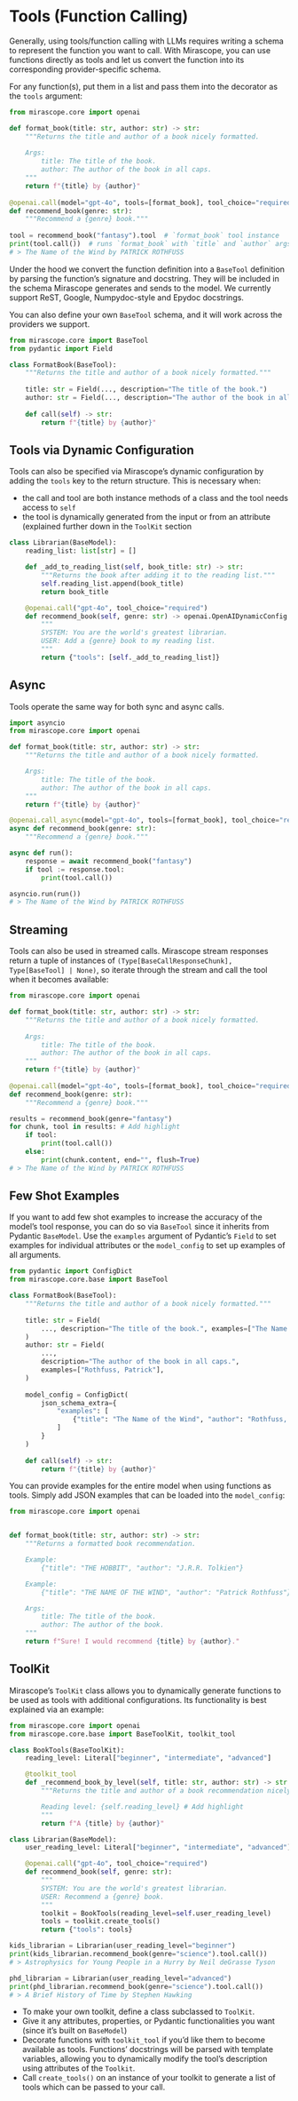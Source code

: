 # Tools (Function Calling)

Generally, using tools/function calling with LLMs requires writing a schema to represent the function you want to call. With Mirascope, you can use functions directly as tools and let us convert the function into its corresponding provider-specific schema.

For any function(s), put them in a list and pass them into the decorator as the `tools` argument:

```python
from mirascope.core import openai

def format_book(title: str, author: str) -> str:
    """Returns the title and author of a book nicely formatted.
    
    Args:
        title: The title of the book.
        author: The author of the book in all caps.
    """
    return f"{title} by {author}"
    
@openai.call(model="gpt-4o", tools=[format_book], tool_choice="required")
def recommend_book(genre: str):
    """Recommend a {genre} book."""
    
tool = recommend_book("fantasy").tool  # `format_book` tool instance
print(tool.call())  # runs `format_book` with `title` and `author` args
# > The Name of the Wind by PATRICK ROTHFUSS
```

Under the hood we convert the function definition into a `BaseTool` definition by parsing the function’s signature and docstring. They will be included in the schema Mirascope generates and sends to the model. We currently support ReST, Google, Numpydoc-style and Epydoc docstrings.

You can also define your own `BaseTool` schema, and it will work across the providers we support.

```python
from mirascope.core import BaseTool
from pydantic import Field

class FormatBook(BaseTool):
    """Returns the title and author of a book nicely formatted."""
    
    title: str = Field(..., description="The title of the book.")
    author: str = Field(..., description="The author of the book in all caps.")
    
    def call(self) -> str:
        return f"{title} by {author}"
```

## Tools via Dynamic Configuration

Tools can also be specified via Mirascope’s dynamic configuration by adding the `tools` key to the return structure. This is necessary when:

- the call and tool are both instance methods of a class and the tool needs access to `self`
- the tool is dynamically generated from the input or from an attribute (explained further down in the `ToolKit` section

```python
class Librarian(BaseModel):
    reading_list: list[str] = []

    def _add_to_reading_list(self, book_title: str) -> str:
        """Returns the book after adding it to the reading list."""
        self.reading_list.append(book_title)
        return book_title

    @openai.call("gpt-4o", tool_choice="required")
    def recommend_book(self, genre: str) -> openai.OpenAIDynamicConfig:
        """
        SYSTEM: You are the world's greatest librarian.
        USER: Add a {genre} book to my reading list.
        """
        return {"tools": [self._add_to_reading_list]}
```

## Async

Tools operate the same way for both sync and async calls.

```python
import asyncio
from mirascope.core import openai

def format_book(title: str, author: str) -> str:
    """Returns the title and author of a book nicely formatted.

    Args:
        title: The title of the book.
        author: The author of the book in all caps.
    """
    return f"{title} by {author}"

@openai.call_async(model="gpt-4o", tools=[format_book], tool_choice="required")
async def recommend_book(genre: str):
    """Recommend a {genre} book."""

async def run():
    response = await recommend_book("fantasy")
    if tool := response.tool:
        print(tool.call())

asyncio.run(run())
# > The Name of the Wind by PATRICK ROTHFUSS
```

## Streaming

Tools can also be used in streamed calls. Mirascope stream responses return a tuple of instances of `(Type[BaseCallResponseChunk], Type[BaseTool] | None)`, so iterate through the stream and call the tool when it becomes available:

```python
from mirascope.core import openai

def format_book(title: str, author: str) -> str:
    """Returns the title and author of a book nicely formatted.
    
    Args:
        title: The title of the book.
        author: The author of the book in all caps.
    """
    return f"{title} by {author}"
    
@openai.call(model="gpt-4o", tools=[format_book], tool_choice="required")
def recommend_book(genre: str):
    """Recommend a {genre} book."""

results = recommend_book(genre="fantasy")
for chunk, tool in results: # Add highlight
    if tool:
        print(tool.call())
    else: 
        print(chunk.content, end="", flush=True)
# > The Name of the Wind by PATRICK ROTHFUSS 
```

## Few Shot Examples

If you want to add few shot examples to increase the accuracy of the model’s tool response, you can do so via `BaseTool` since it inherits from Pydantic `BaseModel`. Use the `examples` argument of Pydantic’s `Field` to set examples for individual attributes or the `model_config` to set up examples of all arguments.

```python
from pydantic import ConfigDict
from mirascope.core.base import BaseTool

class FormatBook(BaseTool):
    """Returns the title and author of a book nicely formatted."""
    
    title: str = Field(
        ..., description="The title of the book.", examples=["The Name of the Wind"]
    )
    author: str = Field(
        ...,
        description="The author of the book in all caps.",
        examples=["Rothfuss, Patrick"],
    )
    
    model_config = ConfigDict(
        json_schema_extra={
            "examples": [
                {"title": "The Name of the Wind", "author": "Rothfuss, Patrick"}
            ]
        }
    )
    
    def call(self) -> str:
        return f"{title} by {author}"
```

You can provide examples for the entire model when using functions as tools. Simply add JSON examples that can be loaded into the `model_config`:

```python
from mirascope.core import openai


def format_book(title: str, author: str) -> str:
    """Returns a formatted book recommendation.

    Example:
        {"title": "THE HOBBIT", "author": "J.R.R. Tolkien"}

    Example:
        {"title": "THE NAME OF THE WIND", "author": "Patrick Rothfuss"}

    Args:
        title: The title of the book.
        author: The author of the book.
    """
    return f"Sure! I would recommend {title} by {author}."
```

## ToolKit

Mirascope’s `ToolKit` class allows you to dynamically generate functions to be used as tools  with additional configurations. Its functionality is best explained via an example:

```python
from mirascope.core import openai
from mirascope.core.base import BaseToolKit, toolkit_tool

class BookTools(BaseToolKit):
    reading_level: Literal["beginner", "intermediate", "advanced"]

    @toolkit_tool
    def _recommend_book_by_level(self, title: str, author: str) -> str:
        """Returns the title and author of a book recommendation nicely formatted.

        Reading level: {self.reading_level} # Add highlight
        """
        return f"A {title} by {author}"

class Librarian(BaseModel):
    user_reading_level: Literal["beginner", "intermediate", "advanced"]

    @openai.call("gpt-4o", tool_choice="required")
    def recommend_book(self, genre: str):
        """
        SYSTEM: You are the world's greatest librarian.
        USER: Recommend a {genre} book.
        """
        toolkit = BookTools(reading_level=self.user_reading_level)
        tools = toolkit.create_tools()
        return {"tools": tools}

kids_librarian = Librarian(user_reading_level="beginner")
print(kids_librarian.recommend_book(genre="science").tool.call())
# > Astrophysics for Young People in a Hurry by Neil deGrasse Tyson

phd_librarian = Librarian(user_reading_level="advanced")
print(phd_librarian.recommend_book(genre="science").tool.call())
# > A Brief History of Time by Stephen Hawking
```

- To make your own toolkit, define a class subclassed to  `ToolKit`.
- Give it any attributes, properties, or Pydantic functionalities you want (since it’s built on `BaseModel`)
- Decorate functions with `toolkit_tool` if you’d like them to become available as tools. Functions’ docstrings will be parsed with template variables, allowing you to dynamically modify the tool’s description using attributes of the `Toolkit`.
- Call `create_tools()` on an instance of your toolkit to generate a list of tools which can be passed to your call.
